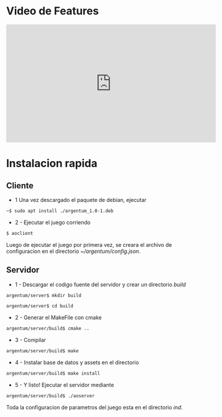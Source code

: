 # Video de Features

<iframe width="560" height="315" src="https://www.youtube.com/embed/8L4Z-yWYZ-w" frameborder="0" allow="accelerometer; autoplay; encrypted-media; gyroscope; picture-in-picture" allowfullscreen></iframe>

# Instalacion rapida
 
## Cliente 
+ 1 Una vez descargado el paquete de debian, ejecutar 

```bash 
~$ sudo apt install ./argentum_1.0-1.deb 
```

+ 2 - Ejecutar el juego corriendo 

```bash
$ aoclient 
```

Luego de ejecutar el juego por primera vez, se creara el archivo de configuracion
en el directorio _~/argentum/config.json_.  

## Servidor 

+ 1 - Descargar el codigo fuente del servidor y crear un directorio _build_

```bash
argentum/server$ mkdir build
```

```bash
argentum/server$ cd build
```

+ 2 - Generar el MakeFile con cmake 

```bash
argentum/server/build$ cmake .. 
```

+ 3 - Compilar 

```bash
argentum/server/build$ make 
```

+ 4 - Instalar base de datos y assets en el directorio 

```bash
argentum/server/build$ make install 
```

+ 5 - Y listo! Ejecutar el servidor mediante 

```bash
argentum/server/build$ ./aoserver 
```

Toda la configuracion de parametros del juego esta en el directorio _ind_.

